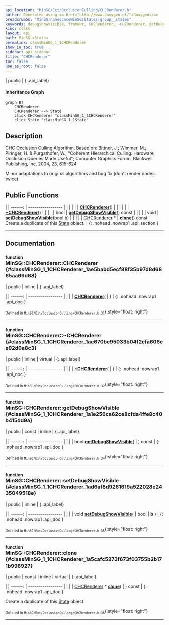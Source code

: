 ```yaml
---
api_location: "MinSG/Ext/OcclusionCulling/CHCRenderer.h"
author: Generated using <a href="http://www.doxygen.nl/">Doxygen</a>
breadcrumbs: "MinSG:namespaceMinSG|States:group__states"
keywords: debugShowVisible, frameNr, CHCRenderer, ~CHCRenderer, getDebugShowVisible, setDebugShowVisible, clone, performCulling, showVisible, doEnableState
kind: class
layout: api
path: MinSG->States
permalink: classMinSG_1_1CHCRenderer
show_in_toc: true
sidebar: api_sidebar
title: "CHCRenderer"
toc: false
use_as_root: false
---
```


| public |
{:.api_label}

#### Inheritance Graph

```mermaid
graph BT
	CHCRenderer
	CHCRenderer --> State
	click CHCRenderer "classMinSG_1_1CHCRenderer"
	click State "classMinSG_1_1State"
```

## Description



CHC Occlusion Culling Algorithm. Based on: Bittner, J.; Wimmer, M.; Piringer, H. & Purgathofer, W.; "Coherent Hierarchical Culling: Hardware Occlusion Queries Made Useful"; Computer Graphics Forum, Blackwell Publishing, Inc, 2004, 23, 615-624

Minor adaptations to original algorithms and bug fix (don't render nodes twice)



## Public Functions

|
| ------: | ----------------- |
|  | |
|  | **[CHCRenderer](#classMinSG_1_1CHCRenderer_1ae5babd5ecf88f35b97d8d6865aa69d68)**() |
|  | |
|  | **[~CHCRenderer](#classMinSG_1_1CHCRenderer_1ac670be95033b04f2cfa606ee92d0a8c3)**() |
|  | |
| bool | **[getDebugShowVisible](#classMinSG_1_1CHCRenderer_1a1e256ca62ce8cfda4ffe8c40b415dd9a)**() const |
|  | |
| void | **[setDebugShowVisible](#classMinSG_1_1CHCRenderer_1ad6af8d9281619a522028e2435049518e)**(bool b) |
|  | |
| [CHCRenderer](classMinSG_1_1CHCRenderer) * | **[clone](#classMinSG_1_1CHCRenderer_1a5cafc5273f673f03755b2b171b998927)**() const <br/> Create a duplicate of this [State](classMinSG_1_1State) object. |
{: .nohead .nowrap1 .api_section }


-------------------------------------------------------------------

## Documentation

### <small>function</small><br/> MinSG::CHCRenderer::CHCRenderer {#classMinSG_1_1CHCRenderer_1ae5babd5ecf88f35b97d8d6865aa69d68}

| public | inline |
{:.api_label}

|
| ------: | ----------------- |
|  |
|  **[CHCRenderer](#classMinSG_1_1CHCRenderer_1ae5babd5ecf88f35b97d8d6865aa69d68)**( |  ) |
{: .nohead .nowrap1 .api_doc }





<sub>Defined in `MinSG/Ext/OcclusionCulling/CHCRenderer.h:31`</sub>{:style="float: right"}

-------------------------------------------------------------------

### <small>function</small><br/> MinSG::CHCRenderer::~CHCRenderer {#classMinSG_1_1CHCRenderer_1ac670be95033b04f2cfa606ee92d0a8c3}

| public | inline | virtual |
{:.api_label}

|
| ------: | ----------------- |
|  |
|  **[~CHCRenderer](#classMinSG_1_1CHCRenderer_1ac670be95033b04f2cfa606ee92d0a8c3)**( |  ) |
{: .nohead .nowrap1 .api_doc }





<sub>Defined in `MinSG/Ext/OcclusionCulling/CHCRenderer.h:32`</sub>{:style="float: right"}

-------------------------------------------------------------------

### <small>function</small><br/> MinSG::CHCRenderer::getDebugShowVisible {#classMinSG_1_1CHCRenderer_1a1e256ca62ce8cfda4ffe8c40b415dd9a}

| public | const | inline |
{:.api_label}

|
| ------: | ----------------- |
|  |
| bool **[getDebugShowVisible](#classMinSG_1_1CHCRenderer_1a1e256ca62ce8cfda4ffe8c40b415dd9a)**( |  ) const |
{: .nohead .nowrap1 .api_doc }





<sub>Defined in `MinSG/Ext/OcclusionCulling/CHCRenderer.h:34`</sub>{:style="float: right"}

-------------------------------------------------------------------

### <small>function</small><br/> MinSG::CHCRenderer::setDebugShowVisible {#classMinSG_1_1CHCRenderer_1ad6af8d9281619a522028e2435049518e}

| public | inline |
{:.api_label}

|
| ------: | ----------------- |
|  |
| void **[setDebugShowVisible](#classMinSG_1_1CHCRenderer_1ad6af8d9281619a522028e2435049518e)**( | bool | **b** ) |
{: .nohead .nowrap1 .api_doc }





<sub>Defined in `MinSG/Ext/OcclusionCulling/CHCRenderer.h:35`</sub>{:style="float: right"}

-------------------------------------------------------------------

### <small>function</small><br/> MinSG::CHCRenderer::clone {#classMinSG_1_1CHCRenderer_1a5cafc5273f673f03755b2b171b998927}

| public | const | inline | virtual |
{:.api_label}

|
| ------: | ----------------- |
|  |
| [CHCRenderer](classMinSG_1_1CHCRenderer) * **[clone](#classMinSG_1_1CHCRenderer_1a5cafc5273f673f03755b2b171b998927)**( |  ) const |
{: .nohead .nowrap1 .api_doc }

Create a duplicate of this [State](classMinSG_1_1State) object.





<sub>Defined in `MinSG/Ext/OcclusionCulling/CHCRenderer.h:36`</sub>{:style="float: right"}

-------------------------------------------------------------------

